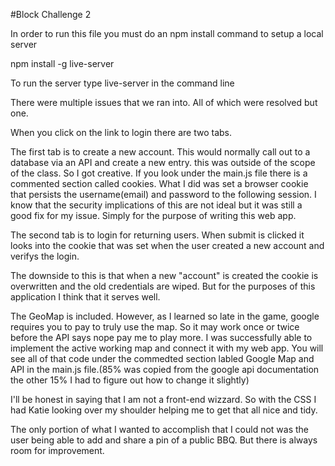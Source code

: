 #Block Challenge 2

In order to run this file you must do an npm install command to setup a local server

npm install -g live-server

To run the server type live-server in the command line

There were multiple issues that we ran into. All of which were resolved but one.

When you click on the link to login there are two tabs. 

The first tab is to create a new account. This would normally call out to a database via an API and create a new entry. this was outside of the scope of the class. So I got creative. If you look under the main.js file there is a commented section called cookies. What I did was set a browser cookie that persists the username(email) and password to the following session. I know that the security implications of this are not ideal but it was still a good fix for my issue. Simply for the purpose of writing this web app. 

The second tab is to login for returning users. When submit is clicked it looks into the cookie that was set when the user created a new account and verifys the login. 

The downside to this is that when a new "account" is created the cookie is overwritten and the old credentials are wiped. But for the purposes of this application I think that it serves well.

The GeoMap is included. However, as I learned so late in the game, google requires you to pay to truly use the map. So it may work once or twice before the API says nope pay me to play more. I was successfully able to implement the active working map and connect it with my web app. You will see all of that code under the commedted section labled Google Map and API in the main.js file.(85% was copied from the google api documentation the other 15% I had to figure out how to change it slightly) 

I'll be honest in saying that I am not a front-end wizzard. So with the CSS I had Katie looking over my shoulder helping me to get that all nice and tidy. 

The only portion of what I wanted to accomplish that I could not was the user being able to add and share a pin of a public BBQ. But there is always room for improvement. 